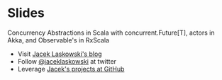 # Slides

Concurrency Abstractions in Scala with concurrent.Future[T], actors in Akka, and Observable's in RxScala

* Visit [Jacek Laskowski's blog](https://blog.jaceklaskowski.pl)
* Follow [@jaceklaskowski](https://twitter.com/jaceklaskowski) at twitter
* Leverage [Jacek's projects at GitHub](https://github.com/jaceklaskowski)

